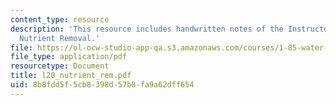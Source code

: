 ```yaml
---
content_type: resource
description: 'This resource includes handwritten notes of the Instructor on the topic:
  Nutrient Removal.'
file: https://ol-ocw-studio-app-qa.s3.amazonaws.com/courses/1-85-water-and-wastewater-treatment-engineering-spring-2006/8b8fdd5f5cb8398d57b8fa9a62dff654_l20_nutrient_rem.pdf
file_type: application/pdf
resourcetype: Document
title: l20_nutrient_rem.pdf
uid: 8b8fdd5f-5cb8-398d-57b8-fa9a62dff654
---
```

